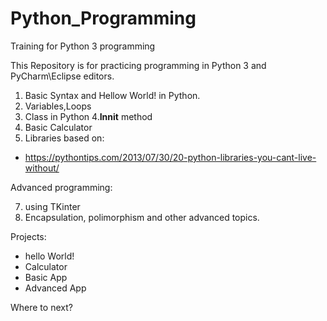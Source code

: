 # Python_Programming
Training for Python 3 programming

This Repository is for practicing programming in Python 3 and PyCharm\Eclipse editors.

1. Basic Syntax and Hellow World! in Python.
2. Variables,Loops
3. Class in Python
4.__Innit__ method
5. Basic Calculator
6. Libraries based on:
- https://pythontips.com/2013/07/30/20-python-libraries-you-cant-live-without/

Advanced programming:

7. using TKinter
8. Encapsulation, polimorphism and other advanced topics.


Projects:

- hello World!
- Calculator
- Basic App
- Advanced App

Where to next? 


